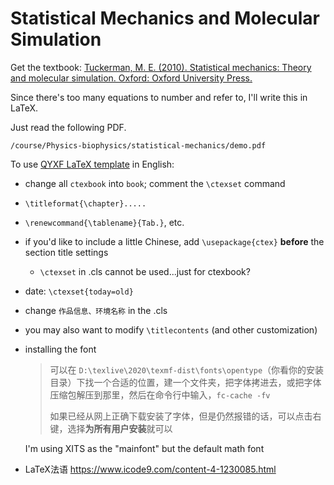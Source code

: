 # Statistical Mechanics and Molecular Simulation

Get the textbook: [Tuckerman, M. E. (2010). Statistical mechanics: Theory and molecular simulation. Oxford: Oxford University Press.
](https://gitee.com/gxf1212/notes/raw/master/course/Physics-biophysics/statistical-mechanics/(Oxford%20Graduate%20Texts)%20Mark%20E.%20Tuckerman%20-%20Statistical%20Mechanics_%20Theory%20and%20Molecular%20Simulation-Oxford%20University%20Press,%20USA%20(2010).pdf)

Since there's too many equations to number and refer to, I'll write this in LaTeX.

Just read the following PDF.

```pdf
/course/Physics-biophysics/statistical-mechanics/demo.pdf
```


To use [QYXF LaTeX template](https://gitee.com/qyxf/qyxf-book) in English:

- change all `ctexbook` into `book`; comment the `\ctexset` command

- `\titleformat{\chapter}.....`

- `\renewcommand{\tablename}{Tab.}`, etc.

- if you'd like to include a little Chinese, add `\usepackage{ctex}` **before** the section title settings
  - `\ctexset` in .cls cannot be used...just for ctexbook?
  
- date: `\ctexset{today=old}`

- change `作品信息、环境名称` in the .cls

- you may also want to modify `\titlecontents` (and other customization)

- installing the font

  > 可以在 `D:\texlive\2020\texmf-dist\fonts\opentype`（你看你的安装目录）下找一个合适的位置，建一个文件夹，把字体拷进去，或把字体压缩包解压到那里，然后在命令行中输入，`fc-cache -fv`
  >
  > 如果已经从网上正确下载安装了字体，但是仍然报错的话，可以点击右键，选择**为所有用户安装**就可以

  I'm using XITS as the "mainfont" but the default math font

- LaTeX法语 https://www.icode9.com/content-4-1230085.html


